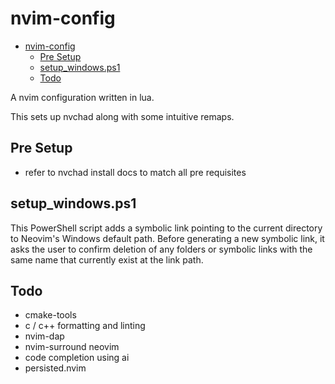 # nvim-config

- [nvim-config](#nvim-config)
  - [Pre Setup](#pre-setup)
  - [setup_windows.ps1](#setup_windows.ps1)
  - [Todo](#todo)

A nvim configuration written in lua.

This sets up nvchad along with some intuitive remaps.

## Pre Setup

- refer to nvchad install docs to match all pre requisites

## setup_windows.ps1

This PowerShell script adds a symbolic link pointing to the current directory to Neovim's Windows default path. Before generating a new symbolic link, it asks the user to confirm deletion of any folders or symbolic links with the same name that currently exist at the link path.

## Todo

- cmake-tools
- c / c++ formatting and linting
- nvim-dap
- nvim-surround neovim
- code completion using ai
- persisted.nvim
